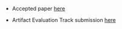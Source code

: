* Accepted paper [here](./accepted_paper.pdf)

* Artifact Evaluation Track submission [here](./2023_VISSOFT_Artifact.pdf)

